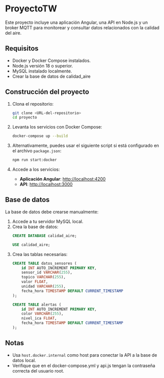# ProyectoTW

Este proyecto incluye una aplicación Angular, una API en Node.js y un broker MQTT para monitorear y consultar datos relacionados con la calidad del aire.

## Requisitos
- Docker y Docker Compose instalados.
- Node.js versión 18 o superior.
- MySQL instalado localmente.
- Crear la base de datos de calidad_aire

## Construcción del proyecto
1. Clona el repositorio:
   ```bash
   git clone <URL-del-repositorio>
   cd proyecto
   ```

2. Levanta los servicios con Docker Compose:
   ```bash
   docker-compose up --build
   ```

3. Alternativamente, puedes usar el siguiente script si está configurado en el archivo `package.json`:
   ```bash
   npm run start:docker
   ```

4. Accede a los servicios:
   - **Aplicación Angular**: [http://localhost:4200](http://localhost:4200)
   - **API**: [http://localhost:3000](http://localhost:3000)

## Base de datos
La base de datos debe crearse manualmente:
1. Accede a tu servidor MySQL local.
2. Crea la base de datos:
   ```sql
   CREATE DATABASE calidad_aire;

   USE calidad_aire;
   ```
3. Crea las tablas necesarias:
   ```sql
   CREATE TABLE datos_sensores (
       id INT AUTO_INCREMENT PRIMARY KEY,
       sensor_id VARCHAR(255),
       topico VARCHAR(255),
       valor FLOAT,
       unidad VARCHAR(255),
       fecha_hora TIMESTAMP DEFAULT CURRENT_TIMESTAMP
   );

   CREATE TABLE alertas (
       id INT AUTO_INCREMENT PRIMARY KEY,
       color VARCHAR(255),
       nivel_ica FLOAT,
       fecha_hora TIMESTAMP DEFAULT CURRENT_TIMESTAMP
   );
   ```

## Notas
- Usa `host.docker.internal` como host para conectar la API a la base de datos local.
- Verifique que en el docker-compose.yml y api.js tengan la contraseña correcta del usuario root.
